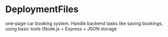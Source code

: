 # DeploymentFiles
 one-page car booking system. Handle backend tasks like saving bookings, using basic tools (Node.js + Express + JSON storage
